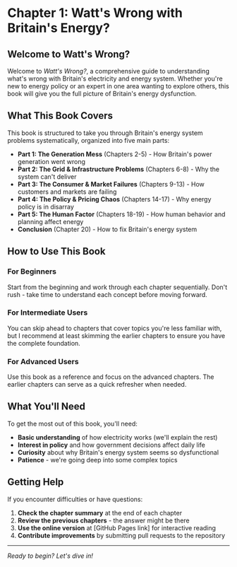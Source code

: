 # Chapter 1: Watt's Wrong with Britain's Energy?

## Welcome to Watt's Wrong?

Welcome to *Watt's Wrong?*, a comprehensive guide to understanding what's wrong with Britain's electricity and energy system. Whether you're new to energy policy or an expert in one area wanting to explore others, this book will give you the full picture of Britain's energy dysfunction.

## What This Book Covers

This book is structured to take you through Britain's energy system problems systematically, organized into five main parts:

- **Part 1: The Generation Mess** (Chapters 2-5) - How Britain's power generation went wrong
- **Part 2: The Grid & Infrastructure Problems** (Chapters 6-8) - Why the system can't deliver
- **Part 3: The Consumer & Market Failures** (Chapters 9-13) - How customers and markets are failing
- **Part 4: The Policy & Pricing Chaos** (Chapters 14-17) - Why energy policy is in disarray
- **Part 5: The Human Factor** (Chapters 18-19) - How human behavior and planning affect energy
- **Conclusion** (Chapter 20) - How to fix Britain's energy system

## How to Use This Book

### For Beginners
Start from the beginning and work through each chapter sequentially. Don't rush - take time to understand each concept before moving forward.

### For Intermediate Users
You can skip ahead to chapters that cover topics you're less familiar with, but I recommend at least skimming the earlier chapters to ensure you have the complete foundation.

### For Advanced Users
Use this book as a reference and focus on the advanced chapters. The earlier chapters can serve as a quick refresher when needed.

## What You'll Need

To get the most out of this book, you'll need:

- **Basic understanding** of how electricity works (we'll explain the rest)
- **Interest in policy** and how government decisions affect daily life
- **Curiosity** about why Britain's energy system seems so dysfunctional
- **Patience** - we're going deep into some complex topics

## Getting Help

If you encounter difficulties or have questions:

1. **Check the chapter summary** at the end of each chapter
2. **Review the previous chapters** - the answer might be there
3. **Use the online version** at [GitHub Pages link] for interactive reading
4. **Contribute improvements** by submitting pull requests to the repository

---

*Ready to begin? Let's dive in!* 